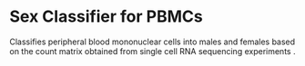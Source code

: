 # Sex Classifier for PBMCs

Classifies peripheral blood mononuclear cells into males and females based on the count matrix obtained from single cell RNA sequencing experiments .
